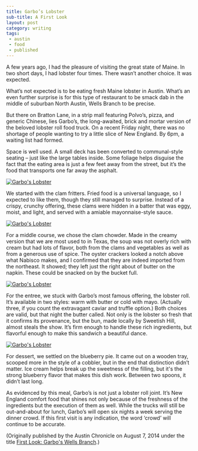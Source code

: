 ```yaml
---
title: Garbo’s Lobster
sub-title: A First Look
layout: post
category: writing
tags:
 - austin
 - food
 - published
---
```

A few years ago, I had the pleasure of visiting the great state of Maine. In two short days, I had lobster four times. There wasn’t another choice. It was expected.

What’s not expected is to be eating fresh Maine lobster in Austin. What’s an even further surprise is for this type of restaurant to be smack dab in the middle of suburban North Austin, Wells Branch to be precise.

But there on Bratton Lane, in a strip mall featuring Polvo’s, pizza, and generic Chinese, lies Garbo’s, the long-awaited, brick and mortar version of the beloved lobster roll food truck. On a recent Friday night, there was no shortage of people wanting to try a little slice of New England. By 6pm, a waiting list had formed.

Space is well used. A small deck has been converted to communal-style seating – just like the large tables inside. Some foliage helps disguise the fact that the eating area is just a few feet away from the street, but it’s the food that transports one far away the asphalt.

<a href="/images/garbos-1.html">
  <img src="http://i.rodmachen.com/garbos-medium-1.jpg" alt="Garbo's Lobster">
</a>

We started with the clam fritters. Fried food is a universal language, so I expected to like them, though they still managed to surprise. Instead of a crispy, crunchy offering, these clams were hidden in a batter that was eggy, moist, and light, and served with a amiable mayonnaise-style sauce.

<a href="/images/garbos-2.html">
  <img src="http://i.rodmachen.com/garbos-medium-2.jpg" alt="Garbo's Lobster">
</a>

For a middle course, we chose the clam chowder. Made in the creamy version that we are most used to in Texas, the soup was not overly rich with cream but had lots of flavor, both from the clams and vegetables as well as from a generous use of spice. The oyster crackers looked a notch above what Nabisco makes, and I confirmed that they are indeed imported from the northeast. It showed; they left just the right about of butter on the napkin. These could be snacked on by the bucket full.

<a href="/images/garbos-3.html">
  <img src="http://i.rodmachen.com/garbos-medium-3.jpg" alt="Garbo's Lobster">
</a>

For the entree, we stuck with Garbo’s most famous offering, the lobster roll. It’s available in two styles: warm with butter or cold with mayo. (Actually three, if you count the extravagant caviar and truffle option.) Both choices are valid, but that night the butter called. Not only is the lobster so fresh that it confirms its provenance, but the bun, made locally by Sweetish Hill, almost steals the show. It’s firm enough to handle these rich ingredients, but flavorful enough to make this sandwich a beautiful dance.

<a href="/images/garbos-4.html">
  <img src="http://i.rodmachen.com/garbos-medium-4.jpg" alt="Garbo's Lobster">
</a>

For dessert, we settled on the blueberry pie. It came out on a wooden tray, scooped more in the style of a cobbler, but in the end that distinction didn’t matter. Ice cream helps break up the sweetness of the filling, but it's the strong blueberry flavor that makes this dish work. Between two spoons, it didn’t last long.

As evidenced by this meal, Garbo’s is not just a lobster roll joint. It’s New England comfort food that shines not only because of the freshness of the ingredients but the execution of them as well. While the trucks will still be out-and-about for lunch, Garbo’s will open six nights a week serving the dinner crowd. If this first visit is any indication, the word ‘crowd’ will continue to be accurate.

(Originally published by the Austin Chronicle on August 7, 2014 under the title [First Look: Garbo's Wells Branch](http://www.austinchronicle.com/daily/food/2014-08-07/first-look-garbos-wells-branch/).)
